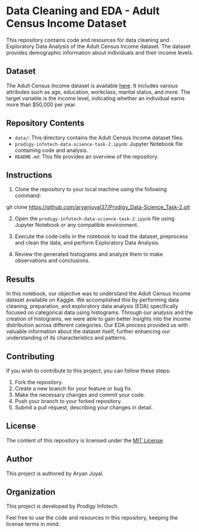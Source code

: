 # Data Cleaning and EDA - Adult Census Income Dataset

This repository contains code and resources for data cleaning and Exploratory Data Analysis of the Adult Census Income dataset. The dataset provides demographic information about individuals and their income levels.

## Dataset

The Adult Census Income dataset is available [here](https://www.kaggle.com/datasets/uciml/adult-census-income). It includes various attributes such as age, education, workclass, marital status, and more. The target variable is the income level, indicating whether an individual earns more than $50,000 per year.

## Repository Contents

- `data/`: This directory contains the Adult Census Income dataset files.
- `prodigy-infotech-data-science-task-2.ipynb`: Jupyter Notebook file containing code and analysis.
- `README.md`: This file provides an overview of the repository.

## Instructions

1. Clone the repository to your local machine using the following command:

git clone https://github.com/aryanjuyal37/Prodigy_Data-Science_Task-2.git

2. Open the `prodigy-infotech-data-science-task-2.ipynb` file using Jupyter Notebook or any compatible environment.

3. Execute the code cells in the notebook to load the dataset, preprocess and clean the data, and perform Exploratory Data Analysis.

4. Review the generated histograms and analyze them to make observations and conclusions.

## Results

In this notebook, our objective was to understand the Adult Census Income dataset available on Kaggle. We accomplished this by performing data cleaning, preparation, and exploratory data analysis (EDA) specifically focused on categorical data using histograms. Through our analysis and the creation of histograms, we were able to gain better insights into the income distribution across different categories. Our EDA process provided us with valuable information about the dataset itself, further enhancing our understanding of its characteristics and patterns.

## Contributing

If you wish to contribute to this project, you can follow these steps:

1. Fork the repository.
2. Create a new branch for your feature or bug fix.
3. Make the necessary changes and commit your code.
4. Push your branch to your forked repository.
5. Submit a pull request, describing your changes in detail.

## License

The content of this repository is licensed under the [MIT License](link_to_license).

## Author

This project is authored by Aryan Juyal.

## Organization

This project is developed by Prodigy Infotech.

Feel free to use the code and resources in this repository, keeping the license terms in mind.


